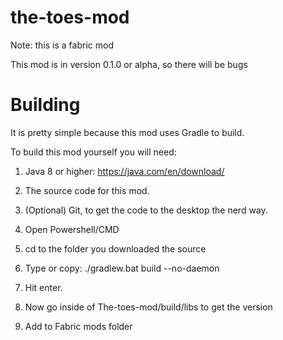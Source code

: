 # the-toes-mod
Note: this is a fabric mod


This mod is in version 0.1.0 or alpha, so there will be bugs



# Building

It is pretty simple because this mod uses Gradle to build.

To build this mod yourself you will need:
1. Java 8 or higher: https://java.com/en/download/
2. The source code for this mod.
3. (Optional) Git, to get the code to the desktop the nerd way.


1. Open Powershell/CMD
2. cd to the folder you downloaded the source
3. Type or copy: ./gradlew.bat build --no-daemon
4. Hit enter.
5. Now go inside of The-toes-mod/build/libs to get the version
6. Add to Fabric mods folder

